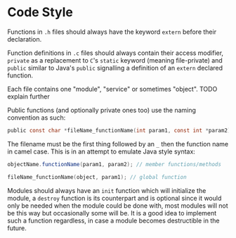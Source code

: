 # Code Style

Functions in `.h` files should always have the keyword `extern` before their declaration.

Function definitions in `.c` files should always contain their access modifier,
`private` as a replacement to `C`'s `static` keyword (meaning file-private) and
`public` similar to Java's `public` signalling a definition of an `extern` declared function.

Each file contains one "module", "service" or sometimes "object". TODO explain further

Public functions (and optionally private ones too) use the naming convention as such:

```c
public const char *fileName_functionName(int param1, const int *param2) {...}
```

The filename must be the first thing followed by an `_` then the function name in camel case.
This is in an attempt to emulate Java style syntax:
```java
objectName.functionName(param1, param2); // member functions/methods
```

```c
fileName_functionName(object, param1); // global function
```

Modules should always have an `init` function which will initialize the module, a `destroy` function is
its counterpart and is optional since it would only be needed when the module could be done with, most modules
will not be this way but occasionally some will be. It is a good idea to implement such a function regardless,
in case a module becomes destructible in the future.